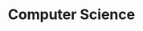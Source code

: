 ---
title: Computer Science
menu:
  sidebar:
    name: Computer Science
    identifier: Computer Science
    parent: Study Sessions
    weight: 12000
---